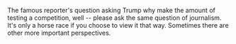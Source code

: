The famous reporter's question asking Trump why make the amount of testing a competition, well -- please ask the same question of journalism. It's only a horse race if you choose to view it that way. Sometimes there are other more important perspectives. 
